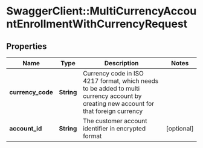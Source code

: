 # SwaggerClient::MultiCurrencyAccountEnrollmentWithCurrencyRequest

## Properties
Name | Type | Description | Notes
------------ | ------------- | ------------- | -------------
**currency_code** | **String** | Currency code  in ISO 4217 format, which needs to be added to multi currency account by creating new account for that foreign currency | 
**account_id** | **String** | The customer account identifier in encrypted format | [optional] 

